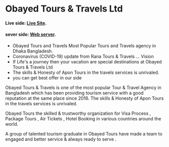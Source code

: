 # Obayed Tours & Travels Ltd

#### Live side: [Live Site]().

#### sever side: [Web server](https://stormy-shore-74082.herokuapp.com/hotels).

- Obayed Tours and Travels Most Popular Tours and Travels agency in Dhaka Bangladesh.
- Coronavirus (COVID-19) update from Rana Tours & Travels ... Vision
- If Life's a journey then your vacation are special destinations at Obayed Tours & Travels Ltd
-  The skills & Honesty of Apon Tours in the travels services is unrivaled.
-  you can get best offer in our side

Obayed Tours & Travels is one of the most popular Tour  & Travel Agency in Bangladesh  which has been providing tourism service with a good reputation at the same place since 2016. The skills & Honesty of Apon Tours in the travels services is unrivaled.

Obayed Tours  the skilled &  trustworthy organization for Visa  Process ,  Package Tours , Air Tickets , Hotel Booking  in various countries around the world.

A group of talented tourism graduate in  Obayed Tours have made a team to engaged and  better service & always ready to serve .
